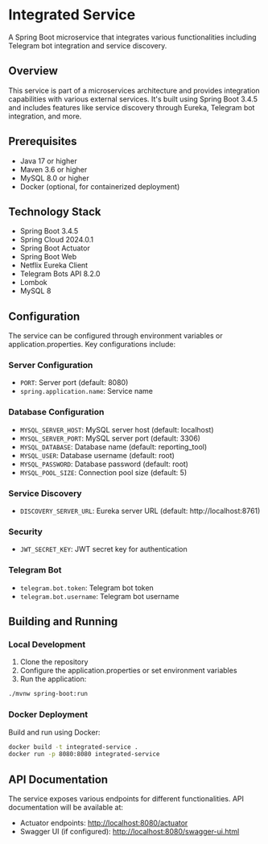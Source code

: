 # Integrated Service

A Spring Boot microservice that integrates various functionalities including Telegram bot integration and service discovery.

## Overview

This service is part of a microservices architecture and provides integration capabilities with various external services. It's built using Spring Boot 3.4.5 and includes features like service discovery through Eureka, Telegram bot integration, and more.

## Prerequisites

- Java 17 or higher
- Maven 3.6 or higher
- MySQL 8.0 or higher
- Docker (optional, for containerized deployment)

## Technology Stack

- Spring Boot 3.4.5
- Spring Cloud 2024.0.1
- Spring Boot Actuator
- Spring Boot Web
- Netflix Eureka Client
- Telegram Bots API 8.2.0
- Lombok
- MySQL 8

## Configuration

The service can be configured through environment variables or application.properties. Key configurations include:

### Server Configuration

- `PORT`: Server port (default: 8080)
- `spring.application.name`: Service name

### Database Configuration

- `MYSQL_SERVER_HOST`: MySQL server host (default: localhost)
- `MYSQL_SERVER_PORT`: MySQL server port (default: 3306)
- `MYSQL_DATABASE`: Database name (default: reporting_tool)
- `MYSQL_USER`: Database username (default: root)
- `MYSQL_PASSWORD`: Database password (default: root)
- `MYSQL_POOL_SIZE`: Connection pool size (default: 5)

### Service Discovery

- `DISCOVERY_SERVER_URL`: Eureka server URL (default: http://localhost:8761)

### Security

- `JWT_SECRET_KEY`: JWT secret key for authentication

### Telegram Bot

- `telegram.bot.token`: Telegram bot token
- `telegram.bot.username`: Telegram bot username

## Building and Running

### Local Development

1. Clone the repository
2. Configure the application.properties or set environment variables
3. Run the application:

```bash
./mvnw spring-boot:run
```

### Docker Deployment

Build and run using Docker:

```bash
docker build -t integrated-service .
docker run -p 8080:8080 integrated-service
```

## API Documentation

The service exposes various endpoints for different functionalities. API documentation will be available at:

- Actuator endpoints: <http://localhost:8080/actuator>
- Swagger UI (if configured): <http://localhost:8080/swagger-ui.html>
